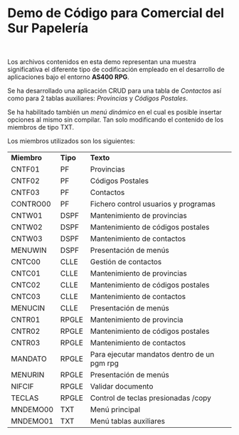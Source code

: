 <h1>Demo de Código para Comercial del Sur Papelería </h1><br>

<p>
Los archivos contenidos en esta demo representan una muestra significativa el diferente tipo de codificación empleado en el desarrollo
de aplicaciones bajo el entorno <b>AS400 RPG</b>. 
</p>
<p>
Se ha desarrollado una aplicación CRUD para una tabla de <em>Contactos</em> así como para 2 tablas auxiliares: <em>Provincias</em> y <em>Códigos Postales</em>. 
</p>
<p>
Se ha habilitado también un <em>menú dinámico</em> en el cual es posible insertar opciones al mismo sin compilar. Tan solo modificando el contenido
de los miembros de tipo TXT.
</p>

<p>
Los miembros utilizados son los siguientes:
</p>
<table>
<tr><td><b>Miembro</b></td>     <td><b>Tipo</b></td>        <td><b>Texto</b></td>
<tr><td>CNTF01</td>      <td>PF</td>         <td> Provincias</td></tr>                                         
<tr><td>CNTF02</td>      <td>PF</td>         <td>Códigos Postales</td></tr>                                   
<tr><td>CNTF03</td>      <td>PF</td>          <td>Contactos</td></tr>   
<tr><td>CONTRO00</td>    <td>PF</td>          <td>Fichero control usuarios y programas</td></tr>               
<tr><td>CNTW01</td>      <td>DSPF</td>        <td>Mantenimiento de provincias</td></tr>                        
<tr><td>CNTW02</td>      <td>DSPF</td>        <td>Mantenimiento de códigos postales</td></tr>                  
<tr><td>CNTW03</td>      <td>DSPF</td>        <td>Mantenimiento de contactos</td></tr>                         
<tr><td>MENUWIN</td>     <td>DSPF</td>        <td>Presentación de menús</td></tr>                              
<tr><td>CNTC00</td>      <td>CLLE</td>        <td>Gestión de contactos</td></tr>                              
<tr><td>CNTC01</td>      <td>CLLE</td>        <td>Mantenimiento de provincias</td></tr>                        
<tr><td>CNTC02</td>      <td>CLLE</td>        <td>Mantenimiento de códigos postales</td></tr>                  
<tr><td>CNTC03</td>      <td>CLLE</td>        <td>Mantenimiento de contactos</td></tr>                         
<tr><td>MENUCIN</td>     <td>CLLE</td>        <td>Presentación de menús</td></tr>      
<tr><td>CNTR01</td>     <td>RPGLE</td>       <td>Mantenimiento de provincia</td></tr>                        
<tr><td>CNTR02</td>     <td>RPGLE</td>       <td>Mantenimiento de códigos postales </td></tr>                 
<tr><td>CNTR03</td>      <td>RPGLE</td>       <td>Mantenimiento de contactos</td></tr>                         
<tr><td>MANDATO</td>     <td>RPGLE</td>       <td>Para ejecutar mandatos dentro de un pgm rpg</td></tr>        
<tr><td>MENURIN</td>     <td>RPGLE</td>       <td>Presentación de menús</td></tr>                              
<tr><td>NIFCIF</td>      <td>RPGLE</td>       <td>Validar documento</td></tr>                                  
<tr><td>TECLAS</td>      <td>RPGLE</td>       <td>Control de teclas presionadas /copy</td></tr>  
<tr><td>MNDEMO00</td>    <td>TXT</td>        <td> Menú principal</td></tr>                                     
<tr><td>MNDEMO01</td>    <td>TXT</td>         <td>Menú tablas auxiliares</td></tr>                             

</table>
